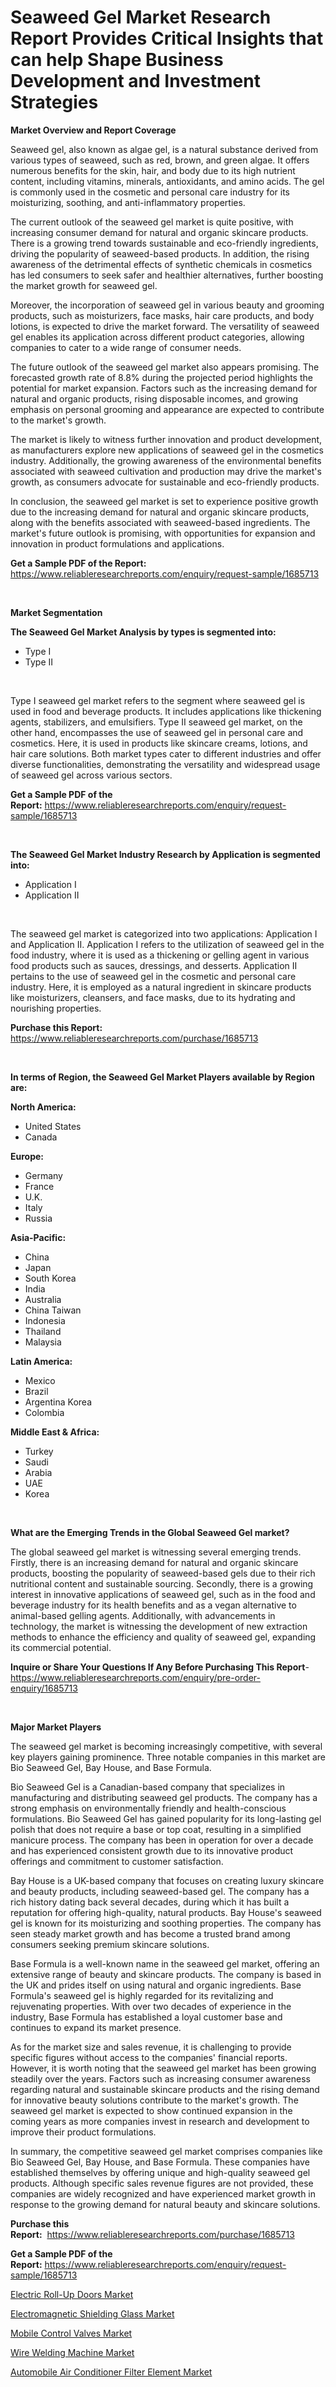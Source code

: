 <p><h1>Seaweed Gel Market Research Report Provides Critical Insights that can help Shape Business Development and Investment Strategies</h1></p><p><strong>Market Overview and Report Coverage</strong></p>
<p><p>Seaweed gel, also known as algae gel, is a natural substance derived from various types of seaweed, such as red, brown, and green algae. It offers numerous benefits for the skin, hair, and body due to its high nutrient content, including vitamins, minerals, antioxidants, and amino acids. The gel is commonly used in the cosmetic and personal care industry for its moisturizing, soothing, and anti-inflammatory properties.</p><p>The current outlook of the seaweed gel market is quite positive, with increasing consumer demand for natural and organic skincare products. There is a growing trend towards sustainable and eco-friendly ingredients, driving the popularity of seaweed-based products. In addition, the rising awareness of the detrimental effects of synthetic chemicals in cosmetics has led consumers to seek safer and healthier alternatives, further boosting the market growth for seaweed gel.</p><p>Moreover, the incorporation of seaweed gel in various beauty and grooming products, such as moisturizers, face masks, hair care products, and body lotions, is expected to drive the market forward. The versatility of seaweed gel enables its application across different product categories, allowing companies to cater to a wide range of consumer needs.</p><p>The future outlook of the seaweed gel market also appears promising. The forecasted growth rate of 8.8% during the projected period highlights the potential for market expansion. Factors such as the increasing demand for natural and organic products, rising disposable incomes, and growing emphasis on personal grooming and appearance are expected to contribute to the market's growth.</p><p>The market is likely to witness further innovation and product development, as manufacturers explore new applications of seaweed gel in the cosmetics industry. Additionally, the growing awareness of the environmental benefits associated with seaweed cultivation and production may drive the market's growth, as consumers advocate for sustainable and eco-friendly products.</p><p>In conclusion, the seaweed gel market is set to experience positive growth due to the increasing demand for natural and organic skincare products, along with the benefits associated with seaweed-based ingredients. The market's future outlook is promising, with opportunities for expansion and innovation in product formulations and applications.</p></p>
<p><strong>Get a Sample PDF of the Report:</strong> <a href="https://www.reliableresearchreports.com/enquiry/request-sample/1685713">https://www.reliableresearchreports.com/enquiry/request-sample/1685713</a></p>
<p>&nbsp;</p>
<p><strong>Market Segmentation</strong></p>
<p><strong>The Seaweed Gel Market Analysis by types is segmented into:</strong></p>
<p><ul><li>Type I</li><li>Type II</li></ul></p>
<p>&nbsp;</p>
<p><p>Type I seaweed gel market refers to the segment where seaweed gel is used in food and beverage products. It includes applications like thickening agents, stabilizers, and emulsifiers. Type II seaweed gel market, on the other hand, encompasses the use of seaweed gel in personal care and cosmetics. Here, it is used in products like skincare creams, lotions, and hair care solutions. Both market types cater to different industries and offer diverse functionalities, demonstrating the versatility and widespread usage of seaweed gel across various sectors.</p></p>
<p><strong>Get a Sample PDF of the Report:</strong>&nbsp;<a href="https://www.reliableresearchreports.com/enquiry/request-sample/1685713">https://www.reliableresearchreports.com/enquiry/request-sample/1685713</a></p>
<p>&nbsp;</p>
<p><strong>The Seaweed Gel Market Industry Research by Application is segmented into:</strong></p>
<p><ul><li>Application I</li><li>Application II</li></ul></p>
<p>&nbsp;</p>
<p><p>The seaweed gel market is categorized into two applications: Application I and Application II. Application I refers to the utilization of seaweed gel in the food industry, where it is used as a thickening or gelling agent in various food products such as sauces, dressings, and desserts. Application II pertains to the use of seaweed gel in the cosmetic and personal care industry. Here, it is employed as a natural ingredient in skincare products like moisturizers, cleansers, and face masks, due to its hydrating and nourishing properties.</p></p>
<p><strong>Purchase this Report:</strong>&nbsp; <a href="https://www.reliableresearchreports.com/purchase/1685713">https://www.reliableresearchreports.com/purchase/1685713</a></p>
<p>&nbsp;</p>
<p><strong>In terms of Region, the Seaweed Gel Market Players available by Region are:</strong></p>
<p>
    <p> <strong> North America: </strong>
        <ul>
            <li>United States</li>
            <li>Canada</li>
        </ul>
        </p> 
    <p> <strong> Europe: </strong>
        <ul>
            <li>Germany</li>
            <li>France</li>
            <li>U.K.</li>
            <li>Italy</li>
            <li>Russia</li>
        </ul>
        </p> 
    <p> <strong> Asia-Pacific: </strong>
        <ul>
            <li>China</li>
            <li>Japan</li>
            <li>South Korea</li>
            <li>India</li>
            <li>Australia</li>
            <li>China Taiwan</li>
            <li>Indonesia</li>
            <li>Thailand</li>
            <li>Malaysia</li>
        </ul>
        </p> 
    <p> <strong> Latin America: </strong>
        <ul>
            <li>Mexico</li>
            <li>Brazil</li>
            <li>Argentina Korea</li>
            <li>Colombia</li>
        </ul>
        </p> 
    <p> <strong> Middle East & Africa: </strong>
        <ul>
            <li>Turkey</li>
            <li>Saudi</li>
            <li>Arabia</li>
            <li>UAE</li>
            <li>Korea</li>
        </ul>
    </p>
    </p>
<p>&nbsp;</p>
<p><strong>What are the Emerging Trends in the Global Seaweed Gel market?</strong></p>
<p><p>The global seaweed gel market is witnessing several emerging trends. Firstly, there is an increasing demand for natural and organic skincare products, boosting the popularity of seaweed-based gels due to their rich nutritional content and sustainable sourcing. Secondly, there is a growing interest in innovative applications of seaweed gel, such as in the food and beverage industry for its health benefits and as a vegan alternative to animal-based gelling agents. Additionally, with advancements in technology, the market is witnessing the development of new extraction methods to enhance the efficiency and quality of seaweed gel, expanding its commercial potential.</p></p>
<p><strong>Inquire or Share Your Questions If Any Before Purchasing This Report</strong>- <a href="https://www.reliableresearchreports.com/enquiry/pre-order-enquiry/1685713">https://www.reliableresearchreports.com/enquiry/pre-order-enquiry/1685713</a></p>
<p>&nbsp;</p>
<p><strong>Major Market Players</strong></p>
<p><p>The seaweed gel market is becoming increasingly competitive, with several key players gaining prominence. Three notable companies in this market are Bio Seaweed Gel, Bay House, and Base Formula.</p><p>Bio Seaweed Gel is a Canadian-based company that specializes in manufacturing and distributing seaweed gel products. The company has a strong emphasis on environmentally friendly and health-conscious formulations. Bio Seaweed Gel has gained popularity for its long-lasting gel polish that does not require a base or top coat, resulting in a simplified manicure process. The company has been in operation for over a decade and has experienced consistent growth due to its innovative product offerings and commitment to customer satisfaction.</p><p>Bay House is a UK-based company that focuses on creating luxury skincare and beauty products, including seaweed-based gel. The company has a rich history dating back several decades, during which it has built a reputation for offering high-quality, natural products. Bay House's seaweed gel is known for its moisturizing and soothing properties. The company has seen steady market growth and has become a trusted brand among consumers seeking premium skincare solutions.</p><p>Base Formula is a well-known name in the seaweed gel market, offering an extensive range of beauty and skincare products. The company is based in the UK and prides itself on using natural and organic ingredients. Base Formula's seaweed gel is highly regarded for its revitalizing and rejuvenating properties. With over two decades of experience in the industry, Base Formula has established a loyal customer base and continues to expand its market presence.</p><p>As for the market size and sales revenue, it is challenging to provide specific figures without access to the companies' financial reports. However, it is worth noting that the seaweed gel market has been growing steadily over the years. Factors such as increasing consumer awareness regarding natural and sustainable skincare products and the rising demand for innovative beauty solutions contribute to the market's growth. The seaweed gel market is expected to show continued expansion in the coming years as more companies invest in research and development to improve their product formulations.</p><p>In summary, the competitive seaweed gel market comprises companies like Bio Seaweed Gel, Bay House, and Base Formula. These companies have established themselves by offering unique and high-quality seaweed gel products. Although specific sales revenue figures are not provided, these companies are widely recognized and have experienced market growth in response to the growing demand for natural beauty and skincare solutions.</p></p>
<p><strong>Purchase this Report:</strong>&nbsp;&nbsp;<a href="https://www.reliableresearchreports.com/purchase/1685713">https://www.reliableresearchreports.com/purchase/1685713</a></p>
<p></p>
<p><strong>Get a Sample PDF of the Report:</strong>&nbsp;<a href="https://www.reliableresearchreports.com/enquiry/request-sample/1685713">https://www.reliableresearchreports.com/enquiry/request-sample/1685713</a></p>
<p><p><a href="https://www.linkedin.com/pulse/electric-roll-up-doors-market-insights-players-forecast-mksxe/">Electric Roll-Up Doors Market</a></p><p><a href="https://medium.com/@keenanmarks2023/electromagnetic-shielding-glass-market-size-growth-forecast-2023-2030-637eafc6e09c">Electromagnetic Shielding Glass Market</a></p><p><a href="https://github.com/ambrozg/Market-Research-Report-List-1/blob/main/mobile-control-valves-market.md">Mobile Control Valves Market</a></p><p><a href="https://github.com/gshchiplitsov/Market-Research-Report-List-1/blob/main/wire-welding-machine-market.md">Wire Welding Machine Market</a></p><p><a href="https://www.linkedin.com/pulse/automobile-air-conditioner-filter-element-market-size-growth-5gjqe/">Automobile Air Conditioner Filter Element Market</a></p></p>
